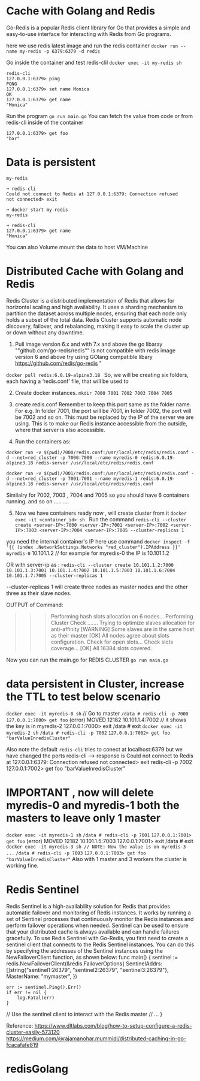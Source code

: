 # Cache with Golang and Redis
Go-Redis is a popular Redis client library for Go that provides a simple and easy-to-use interface for interacting with Redis from Go programs.

here we use redis latest image and run the redis container
```docker run --name my-redis -p 6379:6379 -d redis```

Go inside the container and test redis-clil
```docker exec -it my-redis sh```
```
redis-cli
127.0.0.1:6379> ping
PONG
127.0.0.1:6379> set name Monica
OK
127.0.0.1:6379> get name
"Monica"
```
Run the program
```go run main.go```
You can fetch the value from code or from redis-cli inside of the container
```redis-cli
127.0.0.1:6379> get foo
"bar"
```

# Data is persistent
```➜ docker stop my-redis
my-redis

➜ redis-cli
Could not connect to Redis at 127.0.0.1:6379: Connection refused
not connected> exit

➜ docker start my-redis
my-redis

➜ redis-cli
127.0.0.1:6379> get name
"Monica"
```
You can also Volume mount the data to host VM/Machine

# Distributed Cache with Golang and Redis

Redis Cluster is a distributed implementation of Redis that allows for horizontal scaling and high availability. It uses a sharding mechanism to partition the dataset across multiple nodes, ensuring that each node only holds a subset of the total data. Redis Cluster supports automatic node discovery, failover, and rebalancing, making it easy to scale the cluster up or down without any downtime.

1. Pull image version 6.x and with 7.x  and above the go libaray ""github.com/go-redis/redis"" is not compatible 
with redis image version 6 and above try using GOlang compatible libary https://github.com/redis/go-redis "

```docker pull redis:6.0.19-alpine3.18 ```
So, we will be creating six folders, each having a ‘redis.conf’ file, that will be used to 

2. Create docker instances.
```mkdir 7000 7001 7002 7003 7004 7005```

3. create redis.conf
Remember to keep this port same as the folder name. For e.g. In folder 7001, the port will be 7001, in folder 7002, the port will be 7002 and so on.
This <server-IP> must be replaced by the IP of the server we are using. This is to make our Redis instance accessible from the outside, where that server is also accessible.

4. Run the containers as:

```docker run -v $(pwd)/7000/redis.conf:/usr/local/etc/redis/redis.conf -d --net=red_cluster -p 7000:7000 --name myredis-0 redis:6.0.19-alpine3.18 redis-server /usr/local/etc/redis/redis.conf```

```docker run -v $(pwd)/7001/redis.conf:/usr/local/etc/redis/redis.conf -d --net=red_cluster -p 7001:7001 --name myredis-1 redis:6.0.19-alpine3.18 redis-server /usr/local/etc/redis/redis.conf```

Similalry for 7002, 7003 , 7004 and 7005 so you should have 6 containers running.
and so on .....
....

5. Now we have containers ready now , will create cluster from it
```docker exec -it <container_id> sh ```
Run the command
```redis-cli --cluster create <server-IP>:7000 <server-IP>:7001 <server-IP>:7002 <server-IP>:7003 <server-IP>:7004 <server-IP>:7005 --cluster-replicas 1```

you need the internal container's IP here use command
```docker inspect -f '{{ (index .NetworkSettings.Networks "red_cluster").IPAddress }}' myredis-0```
10.101.1.2 // for example for myredis-0 the IP is 10.101.1.2

OR with server-ip as :
```redis-cli --cluster create 10.101.1.2:7000 10.101.1.3:7001 10.101.1.4:7002 10.101.1.5:7003 10.101.1.6:7004 10.101.1.7:7005 --cluster-replicas 1```

--cluster-replicas 1 will create three nodes as master nodes and the other three as their slave nodes.

OUTPUT of Command:
>>> Performing hash slots allocation on 6 nodes...
>>> Performing Cluster Check
.......
>>> Trying to optimize slaves allocation for anti-affinity
[WARNING] Some slaves are in the same host as their master
[OK] All nodes agree about slots configuration.
>>> Check for open slots...
>>> Check slots coverage...
[OK] All 16384 slots covered.

Now you can run the main.go for REDIS CLUSTER
```go run main.go```

# data persistent in Cluster, increase the TTL to test below scenario
```docker exec -it myredis-0 sh``` // Go to master
```/data # redis-cli -p 7000```
```127.0.0.1:7000> get foo```
(error) MOVED 12182 10.101.1.4:7002 // it shows the key is in myredis-2
127.0.0.1:7000> exit
/data # exit 
```docker exec -it myredis-2 sh```
```/data # redis-cli -p 7002```
```127.0.0.1:7002> get foo```
```"barValueInredisCluster"```

Also note the default ```redis-cli``` tries to conect at localhost:6379 but we have changed the ports
redis-cli --> response is Could not connect to Redis at 127.0.0.1:6379: Connection refused
not connected> exit
redis-cli -p 7002
127.0.0.1:7002> get foo
"barValueInredisCluster"

# IMPORTANT , now will delete myredis-0 and myredis-1 both the masters to leave only 1 master
```docker exec -it myredis-1 sh```
```/data # redis-cli -p 7001```
```127.0.0.1:7001> get foo```
(error) MOVED 12182 10.101.1.5:7003
127.0.0.1:7001> exit
/data # exit
```docker exec -it myredis-3 sh // NOTE: Now the value is on myredis-3 ...```
```/data # redis-cli -p 7003```
```127.0.0.1:7003> get foo```
```"barValueInredisCluster"```
Also with 1 master and 3 workers the cluster is working fine.

# Redis Sentinel 

Redis Sentinel is a high-availability solution for Redis that provides automatic failover and monitoring of Redis instances. It works by running a set of Sentinel processes that continuously monitor the Redis instances and perform failover operations when needed. Sentinel can be used to ensure that your distributed cache is always available and can handle failures gracefully.
To use Redis Sentinel with Go-Redis, you first need to create a sentinel client that connects to the Redis Sentinel instances. You can do this by specifying the addresses of the Sentinel instances using the NewFailoverClient function, as shown below:
func main() {
    sentinel := redis.NewFailoverClient(&redis.FailoverOptions{
        SentinelAddrs: []string{"sentinel1:26379", "sentinel2:26379", "sentinel3:26379"},
        MasterName:    "mymaster",
    })

    err := sentinel.Ping().Err()
    if err != nil {
        log.Fatal(err)
    }
// Use the sentinel client to interact with the Redis master
// ...
}

Reference:
https://www.dltlabs.com/blog/how-to-setup-configure-a-redis-cluster-easily-573120
https://medium.com/@rajamanohar.mummidi/distributed-caching-in-go-fcacafafe819
# redisGolang
